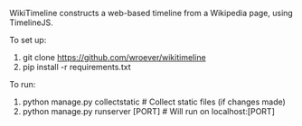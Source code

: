 WikiTimeline constructs a web-based timeline from a Wikipedia page, using TimelineJS.

To set up:

1) git clone https://github.com/wroever/wikitimeline
2) pip install -r requirements.txt

To run:

1) python manage.py collectstatic # Collect static files (if changes made)
2) python manage.py runserver [PORT] # Will run on localhost:[PORT]
